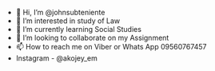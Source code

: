 - 👋 Hi, I’m @johnsubteniente
- 👀 I’m interested in study of Law
- 🌱 I’m currently learning Social Studies
- 💞️ I’m looking to collaborate on my Assignment
- 📫 How to reach me on Viber or Whats App 09560767457
- Instagram - @akojey_em

<!---
johnsubteniente/johnsubteniente is a ✨ special ✨ repository because its `README.md` (this file) appears on your GitHub profile.
You can click the Preview link to take a look at your changes.
--->
